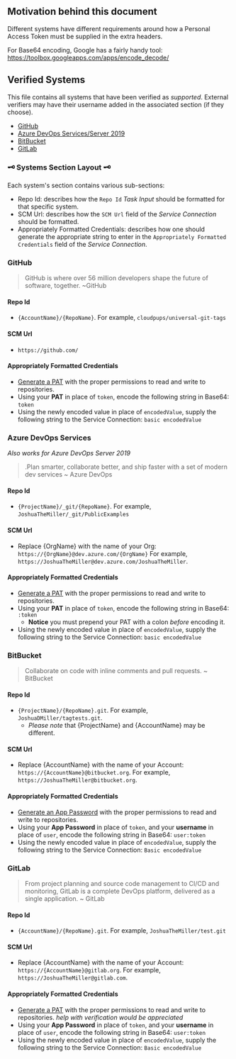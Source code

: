 ## Motivation behind this document

Different systems have different requirements around how a Personal Access Token must be supplied in the extra headers.

For Base64 encoding, Google has a fairly handy tool: https://toolbox.googleapps.com/apps/encode_decode/

## Verified Systems

This file contains all systems that have been verified as *supported*. External verifiers may have their username added in the associated section (if they choose).

* [GitHub](#github)
* [Azure DevOps Services/Server 2019](#azure-devops-services)
* [BitBucket](#bitbucket)
* [GitLab](#gitlab)

### 🗝 Systems Section Layout 🗝

Each system's section contains various sub-sections:

* Repo Id: describes how the `Repo Id` *Task Input* should be formatted for that specific system.
* SCM Url: describes how the `SCM Url` field of the *Service Connection* should be formatted.
* Appropriately Formatted Credentials: describes how one should generate the appropriate string to enter in the `Appropriately Formatted Credentials` field of the *Service Connection*.

### GitHub

> GitHub is where over 56 million developers shape the future of software, together. ~GitHub

#### Repo Id

* `{AccountName}/{RepoName}`. For example, `cloudpups/universal-git-tags`

#### SCM Url

* `https://github.com/`

#### Appropriately Formatted Credentials

* [Generate a PAT](https://docs.github.com/en/github/authenticating-to-github/creating-a-personal-access-token) with the proper permissions to read and write to repositories.
* Using your **PAT** in place of `token`, encode the following string in Base64: `token`
* Using the newly encoded value in place of `encodedValue`, supply the following string to the Service Connection: `basic encodedValue`

### Azure DevOps Services

*Also works for Azure DevOps Server 2019*

> .Plan smarter, collaborate better, and ship faster with a set of modern dev services ~ Azure DevOps

#### Repo Id

* `{ProjectName}/_git/{RepoName}`. For example, `JoshuaTheMiller/_git/PublicExamples`

#### SCM Url

* Replace {OrgName} with the name of your Org: `https://{OrgName}@dev.azure.com/{OrgName}` For example, `https://JoshuaTheMiller@dev.azure.com/JoshuaTheMiller`.

#### Appropriately Formatted Credentials

* [Generate a PAT](https://docs.microsoft.com/en-us/azure/devops/organizations/accounts/use-personal-access-tokens-to-authenticate?view=azure-devops&tabs=preview-page) with the proper permissions to read and write to repositories.
* Using your **PAT** in place of `token`, encode the following string in Base64: `:token`
  * **Notice** you must prepend your PAT with a colon *before* encoding it.
* Using the newly encoded value in place of `encodedValue`, supply the following string to the Service Connection: `basic encodedValue`

### BitBucket

> Collaborate on code with inline comments and pull requests. ~ BitBucket

#### Repo Id

* `{ProjectName}/{RepoName}.git`. For example, `JoshuaDMiller/tagtests.git`.
  * *Please note* that {ProjectName} and {AccountName} may be different.

#### SCM Url

* Replace {AccountName} with the name of your Account: `https://{AccountName}@bitbucket.org`. For example, `https://JoshuaTheMiller@bitbucket.org`.

#### Appropriately Formatted Credentials

* [Generate an App Password](https://support.atlassian.com/bitbucket-cloud/docs/app-passwords/) with the proper permissions to read and write to repositories.
* Using your **App Password** in place of `token`, and your **username** in place of `user`, encode the following string in Base64: `user:token`  
* Using the newly encoded value in place of `encodedValue`, supply the following string to the Service Connection: `Basic encodedValue`

### GitLab

> From project planning and source code management to CI/CD and monitoring, GitLab is a complete DevOps platform, delivered as a single application. ~ GitLab

#### Repo Id

* `{AccountName}/{RepoName}.git`. For example, `JoshuaTheMiller/test.git`

#### SCM Url

* Replace {AccountName} with the name of your Account: `https://{AccountName}@gitlab.org`. For example, `https://JoshuaTheMiller@gitlab.com`.

#### Appropriately Formatted Credentials

* [Generate a PAT](https://docs.gitlab.com/ee/user/profile/personal_access_tokens.html) with the proper permissions to read and write to repositories.	*help with verification would be appreciated*
* Using your **App Password** in place of `token`, and your **username** in place of `user`, encode the following string in Base64: `user:token`  
* Using the newly encoded value in place of `encodedValue`, supply the following string to the Service Connection: `Basic encodedValue`